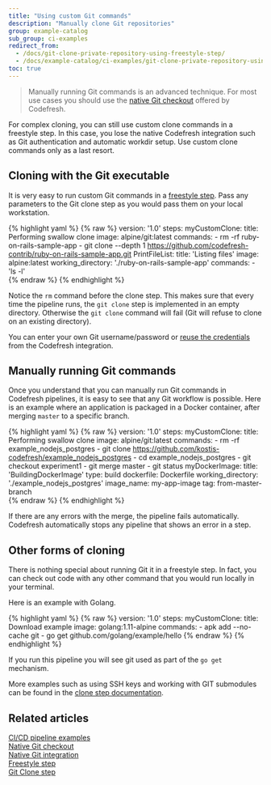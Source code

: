 ```yaml
---
title: "Using custom Git commands"
description: "Manually clone Git repositories"
group: example-catalog
sub_group: ci-examples
redirect_from:
  - /docs/git-clone-private-repository-using-freestyle-step/
  - /docs/example-catalog/ci-examples/git-clone-private-repository-using-freestyle-step/
toc: true
---
```


>Manually running Git commands is an advanced technique. For most use cases you should use the [native Git checkout]({{site.baseurl}}/docs/example-catalog/ci-examples/git-checkout/) offered by Codefresh.

For complex cloning, you can still use custom clone commands in a freestyle step. In this case,
you lose the native Codefresh integration such as Git authentication and automatic workdir setup. Use custom clone commands only as a last resort.


## Cloning with the Git executable

It is very easy to run custom Git commands in a [freestyle step]({{site.baseurl}}/docs/pipelines/steps/freestyle/). Pass any parameters to the Git clone step as you would pass them on your local workstation.

{% highlight yaml %}
{% raw %}
version: '1.0'
steps:
  myCustomClone:
    title: Performing swallow clone
    image: alpine/git:latest
    commands:
      - rm -rf ruby-on-rails-sample-app
      - git clone --depth 1 https://github.com/codefresh-contrib/ruby-on-rails-sample-app.git
  PrintFileList:
    title: 'Listing files'
    image: alpine:latest
    working_directory: './ruby-on-rails-sample-app'
    commands:
      - 'ls -l'     
{% endraw %}
{% endhighlight %}

Notice the `rm` command before the clone step. This makes sure that every time the pipeline runs, the `git clone` step is implemented in an empty directory. Otherwise the `git clone` command will fail (Git will refuse to clone on an existing directory).

You can enter your own Git username/password or [reuse the credentials]({{site.baseurl}}/docs/pipelines/steps/git-clone/#reuse-a-git-token-from-codefresh-integrations) from the Codefresh integration.

## Manually running Git commands

Once you understand that you can manually run Git commands in Codefresh pipelines, it is easy to see that any Git workflow is possible.
Here is an example where an application is packaged in a Docker container, after merging `master` to a specific branch. 

{% highlight yaml %}
{% raw %}
version: '1.0'
steps:
  myCustomClone:
    title: Performing swallow clone
    image: alpine/git:latest
    commands:
      - rm -rf example_nodejs_postgres
      - git clone https://github.com/kostis-codefresh/example_nodejs_postgres
      - cd example_nodejs_postgres
      - git checkout experiment1
      - git merge master
      - git status
  myDockerImage:
    title: 'BuildingDockerImage'
    type: build
    dockerfile: Dockerfile
    working_directory: './example_nodejs_postgres'
    image_name: my-app-image
    tag: from-master-branch      
{% endraw %}
{% endhighlight %}

If there are any errors with the merge, the pipeline fails automatically. Codefresh automatically stops any pipeline that shows an error in a step.

## Other forms of cloning

There is nothing special about running Git it in a freestyle step. In fact, you can check out code with any other command that you would run locally in your terminal.

Here is an example with Golang.

{% highlight yaml %}
{% raw %}
version: '1.0'
steps:
  myCustomClone:
    title: Download example
    image: golang:1.11-alpine
    commands:
      - apk add --no-cache git
      - go get github.com/golang/example/hello
{% endraw %}
{% endhighlight %}

If you run this pipeline you will see git used as part of the `go get` mechanism.

More examples such as using SSH keys and working with GIT submodules can be found in the [clone step documentation]({{site.baseurl}}/docs/pipelines/steps/git-clone/).


## Related articles
[CI/CD pipeline examples]({{site.baseurl}}/docs/example-catalog/examples/#ci-examples)  
[Native Git checkout]({{site.baseurl}}/docs/example-catalog/ci-examples/git-checkout/)  
[Native Git integration]({{site.baseurl}}/docs/integrations/git-providers/)  
[Freestyle step]({{site.baseurl}}/docs/pipelines/steps/freestyle/)  
[Git Clone step]({{site.baseurl}}/docs/pipelines/steps/git-clone/)  

